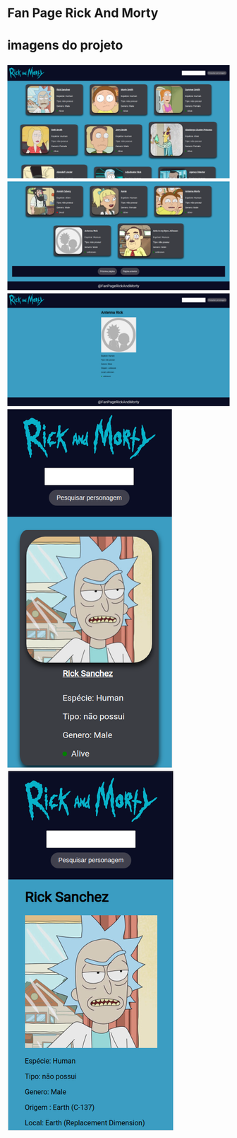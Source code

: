 <h1>Fan Page Rick And Morty<h1>

<p>imagens do projeto</p>
<div>
    <img src="images/pagina_principal.png"></img>
    <img src="images/pagina__principal.png"></img>
    <img src="images/pagina_do_personagem.png"></img>
    <img src="images/mobile.png"></img>
    <img src="images/mobile__2.png"></img>
</div>